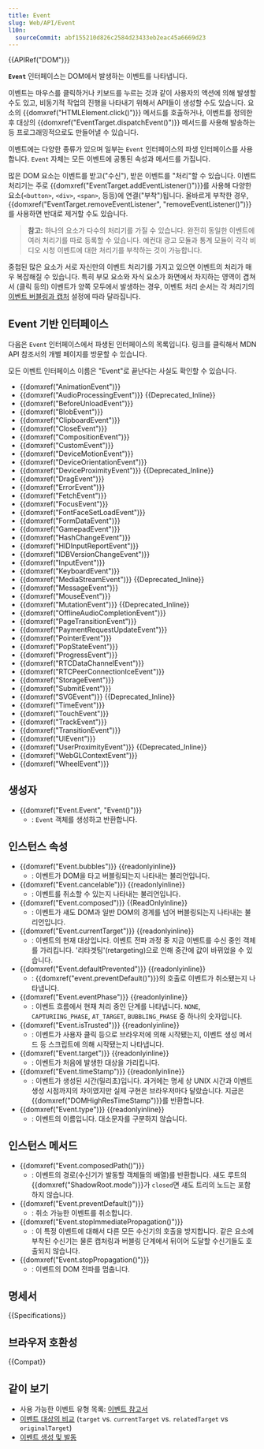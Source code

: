 ```yaml
---
title: Event
slug: Web/API/Event
l10n:
  sourceCommit: abf155210d826c2584d23433eb2eac45a6669d23
---
```


{{APIRef("DOM")}}

**`Event`** 인터페이스는 DOM에서 발생하는 이벤트를 나타냅니다.

이벤트는 마우스를 클릭하거나 키보드를 누르는 것과 같이 사용자의 액션에 의해 발생할 수도 있고, 비동기적 작업의 진행을 나타내기 위해서 API들이 생성할 수도 있습니다. 요소의 {{domxref("HTMLElement.click()")}} 메서드를 호출하거나, 이벤트를 정의한 후 대상의 {{domxref("EventTarget.dispatchEvent()")}} 메서드를 사용해 발송하는 등 프로그래밍적으로도 만들어낼 수 있습니다.

이벤트에는 다양한 종류가 있으며 일부는 `Event` 인터페이스의 파생 인터페이스를 사용합니다. `Event` 자체는 모든 이벤트에 공통된 속성과 메서드를 가집니다.

많은 DOM 요소는 이벤트를 받고("수신"), 받은 이벤트를 "처리"할 수 있습니다. 이벤트 처리기는 주로 {{domxref("EventTarget.addEventListener()")}}를 사용해 다양한 요소(`<button>`, `<div>`, `<span>`, 등등)에 연결("부착")됩니다. 올바르게 부착한 경우, {{domxref("EventTarget.removeEventListener", "removeEventListener()")}}를 사용하면 반대로 제거할 수도 있습니다.

> **참고:** 하나의 요소가 다수의 처리기를 가질 수 있습니다. 완전히 동일한 이벤트에 여러 처리기를 따로 등록할 수 있습니다. 예컨대 광고 모듈과 통계 모듈이 각각 비디오 시청 이벤트에 대한 처리기를 부착하는 것이 가능합니다.

중첩된 많은 요소가 서로 자신만의 이벤트 처리기를 가지고 있으면 이벤트의 처리가 매우 복잡해질 수 있습니다. 특히 부모 요소와 자식 요소가 화면에서 차지하는 영역이 겹쳐서 (클릭 등의) 이벤트가 양쪽 모두에서 발생하는 경우, 이벤트 처리 순서는 각 처리기의 [이벤트 버블링과 캡처](/ko/docs/Learn/JavaScript/Building_blocks/Events#Event_bubbling_and_capture) 설정에 따라 달라집니다.

## Event 기반 인터페이스

다음은 `Event` 인터페이스에서 파생된 인터페이스의 목록입니다. 링크를 클릭해서 MDN API 참조서의 개별 페이지를 방문할 수 있습니다.

모든 이벤트 인터페이스 이름은 "Event"로 끝난다는 사실도 확인할 수 있습니다.

- {{domxref("AnimationEvent")}}
- {{domxref("AudioProcessingEvent")}} {{Deprecated_Inline}}
- {{domxref("BeforeUnloadEvent")}}
- {{domxref("BlobEvent")}}
- {{domxref("ClipboardEvent")}}
- {{domxref("CloseEvent")}}
- {{domxref("CompositionEvent")}}
- {{domxref("CustomEvent")}}
- {{domxref("DeviceMotionEvent")}}
- {{domxref("DeviceOrientationEvent")}}
- {{domxref("DeviceProximityEvent")}} {{Deprecated_Inline}}
- {{domxref("DragEvent")}}
- {{domxref("ErrorEvent")}}
- {{domxref("FetchEvent")}}
- {{domxref("FocusEvent")}}
- {{domxref("FontFaceSetLoadEvent")}}
- {{domxref("FormDataEvent")}}
- {{domxref("GamepadEvent")}}
- {{domxref("HashChangeEvent")}}
- {{domxref("HIDInputReportEvent")}}
- {{domxref("IDBVersionChangeEvent")}}
- {{domxref("InputEvent")}}
- {{domxref("KeyboardEvent")}}
- {{domxref("MediaStreamEvent")}} {{Deprecated_Inline}}
- {{domxref("MessageEvent")}}
- {{domxref("MouseEvent")}}
- {{domxref("MutationEvent")}} {{Deprecated_Inline}}
- {{domxref("OfflineAudioCompletionEvent")}}
- {{domxref("PageTransitionEvent")}}
- {{domxref("PaymentRequestUpdateEvent")}}
- {{domxref("PointerEvent")}}
- {{domxref("PopStateEvent")}}
- {{domxref("ProgressEvent")}}
- {{domxref("RTCDataChannelEvent")}}
- {{domxref("RTCPeerConnectionIceEvent")}}
- {{domxref("StorageEvent")}}
- {{domxref("SubmitEvent")}}
- {{domxref("SVGEvent")}} {{Deprecated_Inline}}
- {{domxref("TimeEvent")}}
- {{domxref("TouchEvent")}}
- {{domxref("TrackEvent")}}
- {{domxref("TransitionEvent")}}
- {{domxref("UIEvent")}}
- {{domxref("UserProximityEvent")}} {{Deprecated_Inline}}
- {{domxref("WebGLContextEvent")}}
- {{domxref("WheelEvent")}}

## 생성자

- {{domxref("Event.Event", "Event()")}}
  - : `Event` 객체를 생성하고 반환합니다.

## 인스턴스 속성

- {{domxref("Event.bubbles")}} {{readonlyinline}}
  - : 이벤트가 DOM을 타고 버블링되는지 나타내는 불리언입니다.
- {{domxref("Event.cancelable")}} {{readonlyinline}}
  - : 이벤트를 취소할 수 있는지 나타내는 불리언입니다.
- {{domxref("Event.composed")}} {{ReadOnlyInline}}
  - : 이벤트가 섀도 DOM과 일반 DOM의 경계를 넘어 버블링되는지 나타내는 불리언입니다.
- {{domxref("Event.currentTarget")}} {{readonlyinline}}
  - : 이벤트의 현재 대상입니다. 이벤트 전파 과정 중 지금 이벤트를 수신 중인 객체를 가리킵니다. '리타겟팅'(retargeting)으로 인해 중간에 값이 바뀌었을 수 있습니다.
- {{domxref("Event.defaultPrevented")}} {{readonlyinline}}
  - : {{domxref("event.preventDefault()")}}의 호출로 이벤트가 취소됐는지 나타냅니다.
- {{domxref("Event.eventPhase")}} {{readonlyinline}}
  - : 이벤트 흐름에서 현재 처리 중인 단계를 나타냅니다. `NONE`, `CAPTURIING_PHASE`, `AT_TARGET`, `BUBBLING_PHASE` 중 하나의 숫자입니다.
- {{domxref("Event.isTrusted")}} {{readonlyinline}}
  - : 이벤트가 사용자 클릭 등으로 브라우저에 의해 시작됐는지, 이벤트 생성 메서드 등 스크립트에 의해 시작됐는지 나타냅니다.
- {{domxref("Event.target")}} {{readonlyinline}}
  - : 이벤트가 처음에 발생한 대상을 가리킵니다.
- {{domxref("Event.timeStamp")}} {{readonlyinline}}
  - : 이벤트가 생성된 시간(밀리초)입니다. 과거에는 명세 상 UNIX 시간과 이벤트 생성 시점까지의 차이였지만 실제 구현은 브라우저마다 달랐습니다. 지금은 {{domxref("DOMHighResTimeStamp")}}를 반환합니다.
- {{domxref("Event.type")}} {{readonlyinline}}
  - : 이벤트의 이름입니다. 대소문자를 구분하지 않습니다.

## 인스턴스 메서드

- {{domxref("Event.composedPath()")}}
  - : 이벤트의 경로(수신기가 발동할 객체들의 배열)를 반환합니다. 섀도 루트의 {{domxref("ShadowRoot.mode")}}가 `closed`면 섀도 트리의 노드는 포함하지 않습니다.
- {{domxref("Event.preventDefault()")}}
  - : 취소 가능한 이벤트를 취소합니다.
- {{domxref("Event.stopImmediatePropagation()")}}
  - : 이 특정 이벤트에 대해서 다른 모든 수신기의 호출을 방지합니다. 같은 요소에 부착된 수신기는 물론 캡처링과 버블링 단계에서 뒤이어 도달할 수신기들도 호출되지 않습니다.
- {{domxref("Event.stopPropagation()")}}
  - : 이벤트의 DOM 전파를 멈춥니다.

## 명세서

{{Specifications}}

## 브라우저 호환성

{{Compat}}

## 같이 보기

- 사용 가능한 이벤트 유형 목록: [이벤트 참고서](/ko/docs/Web/Events)
- [이벤트 대상의 비교](/ko/docs/Web/API/Event/Comparison_of_Event_Targets) (`target` vs. `currentTarget` vs. `relatedTarget` vs `originalTarget`)
- [이벤트 생성 및 발동](/ko/docs/Web/Events/Creating_and_triggering_events)
